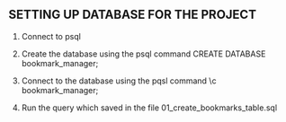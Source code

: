 ## SETTING UP DATABASE FOR THE PROJECT

1. Connect to psql
2. Create the database using the psql command CREATE DATABASE  bookmark_manager;

3. Connect to the database using the pqsl command \c bookmark_manager;

4. Run the query which saved in the file 01_create_bookmarks_table.sql